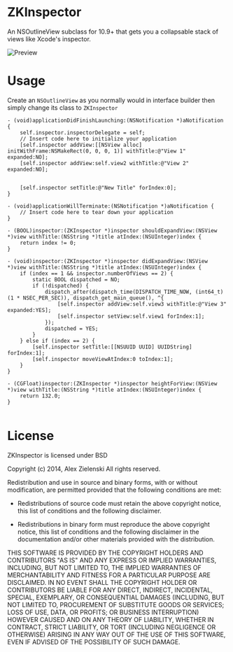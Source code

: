 ZKInspector
===========

An NSOutlineView subclass for 10.9+ that gets you a collapsable stack of views like Xcode's inspector.

![Preview](https://github.com/alexzielenski/ZKInspector/raw/master/preview.png "Preview")

Usage
=====

Create an `NSOutlineView` as you normally would in interface builder then simply change its class to `ZKInspector`

```objc
- (void)applicationDidFinishLaunching:(NSNotification *)aNotification {
    self.inspector.inspectorDelegate = self;
    // Insert code here to initialize your application
    [self.inspector addView:[[NSView alloc] initWithFrame:NSMakeRect(0, 0, 0, 1)] withTitle:@"View 1" expanded:NO];
    [self.inspector addView:self.view2 withTitle:@"View 2" expanded:NO];

    
    [self.inspector setTitle:@"New Title" forIndex:0];    
}

- (void)applicationWillTerminate:(NSNotification *)aNotification {
    // Insert code here to tear down your application
}

- (BOOL)inspector:(ZKInspector *)inspector shouldExpandView:(NSView *)view withTitle:(NSString *)title atIndex:(NSUInteger)index {
    return index != 0;
}

- (void)inspector:(ZKInspector *)inspector didExpandView:(NSView *)view withTitle:(NSString *)title atIndex:(NSUInteger)index {
    if (index == 1 && inspector.numberOfViews == 2) {
        static BOOL dispatched = NO;
        if (!dispatched) {
            dispatch_after(dispatch_time(DISPATCH_TIME_NOW, (int64_t)(1 * NSEC_PER_SEC)), dispatch_get_main_queue(), ^{
                [self.inspector addView:self.view3 withTitle:@"View 3" expanded:YES];
                [self.inspector setView:self.view1 forIndex:1];
            });
            dispatched = YES;
        }
    } else if (index == 2) {
        [self.inspector setTitle:[[NSUUID UUID] UUIDString] forIndex:1];
        [self.inspector moveViewAtIndex:0 toIndex:1];
    }
}

- (CGFloat)inspector:(ZKInspector *)inspector heightForView:(NSView *)view withTitle:(NSString *)title atIndex:(NSUInteger)index {
    return 132.0;
}


```

License
=======

ZKInspector is licensed under BSD

Copyright (c) 2014, Alex Zielenski
All rights reserved.

Redistribution and use in source and binary forms, with or without
modification, are permitted provided that the following conditions are met:

* Redistributions of source code must retain the above copyright notice, this
  list of conditions and the following disclaimer.

* Redistributions in binary form must reproduce the above copyright notice,
  this list of conditions and the following disclaimer in the documentation
  and/or other materials provided with the distribution.

THIS SOFTWARE IS PROVIDED BY THE COPYRIGHT HOLDERS AND CONTRIBUTORS "AS IS"
AND ANY EXPRESS OR IMPLIED WARRANTIES, INCLUDING, BUT NOT LIMITED TO, THE
IMPLIED WARRANTIES OF MERCHANTABILITY AND FITNESS FOR A PARTICULAR PURPOSE ARE
DISCLAIMED. IN NO EVENT SHALL THE COPYRIGHT HOLDER OR CONTRIBUTORS BE LIABLE
FOR ANY DIRECT, INDIRECT, INCIDENTAL, SPECIAL, EXEMPLARY, OR CONSEQUENTIAL
DAMAGES (INCLUDING, BUT NOT LIMITED TO, PROCUREMENT OF SUBSTITUTE GOODS OR
SERVICES; LOSS OF USE, DATA, OR PROFITS; OR BUSINESS INTERRUPTION) HOWEVER
CAUSED AND ON ANY THEORY OF LIABILITY, WHETHER IN CONTRACT, STRICT LIABILITY,
OR TORT (INCLUDING NEGLIGENCE OR OTHERWISE) ARISING IN ANY WAY OUT OF THE USE
OF THIS SOFTWARE, EVEN IF ADVISED OF THE POSSIBILITY OF SUCH DAMAGE.
